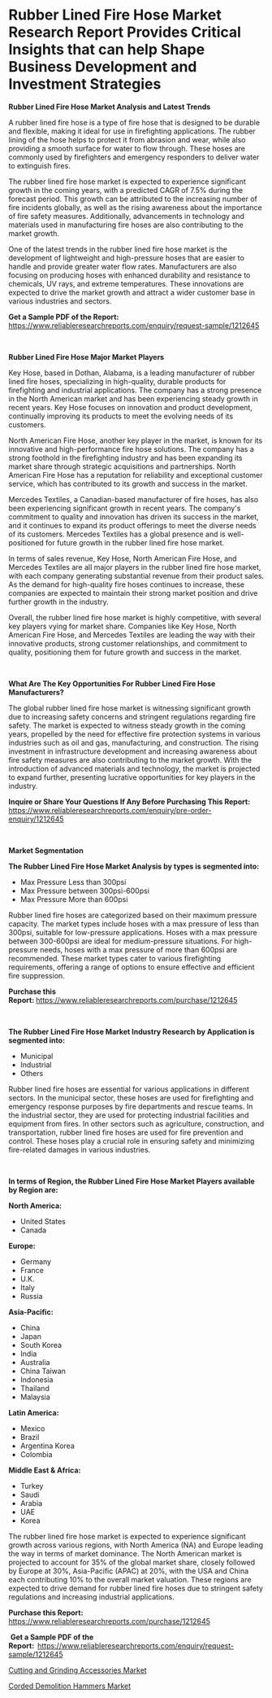 <p><h1>Rubber Lined Fire Hose Market Research Report Provides Critical Insights that can help Shape Business Development and Investment Strategies</h1></p><p><strong>Rubber Lined Fire Hose Market Analysis and Latest Trends</strong></p>
<p><p>A rubber lined fire hose is a type of fire hose that is designed to be durable and flexible, making it ideal for use in firefighting applications. The rubber lining of the hose helps to protect it from abrasion and wear, while also providing a smooth surface for water to flow through. These hoses are commonly used by firefighters and emergency responders to deliver water to extinguish fires.</p><p>The rubber lined fire hose market is expected to experience significant growth in the coming years, with a predicted CAGR of 7.5% during the forecast period. This growth can be attributed to the increasing number of fire incidents globally, as well as the rising awareness about the importance of fire safety measures. Additionally, advancements in technology and materials used in manufacturing fire hoses are also contributing to the market growth.</p><p>One of the latest trends in the rubber lined fire hose market is the development of lightweight and high-pressure hoses that are easier to handle and provide greater water flow rates. Manufacturers are also focusing on producing hoses with enhanced durability and resistance to chemicals, UV rays, and extreme temperatures. These innovations are expected to drive the market growth and attract a wider customer base in various industries and sectors.</p></p>
<p><strong>Get a Sample PDF of the Report:&nbsp;</strong> <a href="https://www.reliableresearchreports.com/enquiry/request-sample/1212645">https://www.reliableresearchreports.com/enquiry/request-sample/1212645</a></p>
<p>&nbsp;</p>
<p><strong>Rubber Lined Fire Hose Major Market Players</strong></p>
<p><p>Key Hose, based in Dothan, Alabama, is a leading manufacturer of rubber lined fire hoses, specializing in high-quality, durable products for firefighting and industrial applications. The company has a strong presence in the North American market and has been experiencing steady growth in recent years. Key Hose focuses on innovation and product development, continually improving its products to meet the evolving needs of its customers.</p><p>North American Fire Hose, another key player in the market, is known for its innovative and high-performance fire hose solutions. The company has a strong foothold in the firefighting industry and has been expanding its market share through strategic acquisitions and partnerships. North American Fire Hose has a reputation for reliability and exceptional customer service, which has contributed to its growth and success in the market.</p><p>Mercedes Textiles, a Canadian-based manufacturer of fire hoses, has also been experiencing significant growth in recent years. The company's commitment to quality and innovation has driven its success in the market, and it continues to expand its product offerings to meet the diverse needs of its customers. Mercedes Textiles has a global presence and is well-positioned for future growth in the rubber lined fire hose market.</p><p>In terms of sales revenue, Key Hose, North American Fire Hose, and Mercedes Textiles are all major players in the rubber lined fire hose market, with each company generating substantial revenue from their product sales. As the demand for high-quality fire hoses continues to increase, these companies are expected to maintain their strong market position and drive further growth in the industry.</p><p>Overall, the rubber lined fire hose market is highly competitive, with several key players vying for market share. Companies like Key Hose, North American Fire Hose, and Mercedes Textiles are leading the way with their innovative products, strong customer relationships, and commitment to quality, positioning them for future growth and success in the market.</p></p>
<p>&nbsp;</p>
<p><strong>What Are The Key Opportunities For Rubber Lined Fire Hose Manufacturers?</strong></p>
<p><p>The global rubber lined fire hose market is witnessing significant growth due to increasing safety concerns and stringent regulations regarding fire safety. The market is expected to witness steady growth in the coming years, propelled by the need for effective fire protection systems in various industries such as oil and gas, manufacturing, and construction. The rising investment in infrastructure development and increasing awareness about fire safety measures are also contributing to the market growth. With the introduction of advanced materials and technology, the market is projected to expand further, presenting lucrative opportunities for key players in the industry.</p></p>
<p><strong>Inquire or Share Your Questions If Any Before Purchasing This Report:</strong> <a href="https://www.reliableresearchreports.com/enquiry/pre-order-enquiry/1212645">https://www.reliableresearchreports.com/enquiry/pre-order-enquiry/1212645</a></p>
<p>&nbsp;</p>
<p><strong>Market Segmentation</strong></p>
<p><strong>The Rubber Lined Fire Hose Market Analysis by types is segmented into:</strong></p>
<p><ul><li>Max Pressure Less than 300psi</li><li>Max Pressure between 300psi-600psi</li><li>Max Pressure More than 600psi</li></ul></p>
<p><p>Rubber lined fire hoses are categorized based on their maximum pressure capacity. The market types include hoses with a max pressure of less than 300psi, suitable for low-pressure applications. Hoses with a max pressure between 300-600psi are ideal for medium-pressure situations. For high-pressure needs, hoses with a max pressure of more than 600psi are recommended. These market types cater to various firefighting requirements, offering a range of options to ensure effective and efficient fire suppression.</p></p>
<p><strong>Purchase this Report:&nbsp;</strong><a href="https://www.reliableresearchreports.com/purchase/1212645">https://www.reliableresearchreports.com/purchase/1212645</a></p>
<p>&nbsp;</p>
<p><strong>The Rubber Lined Fire Hose Market Industry Research by Application is segmented into:</strong></p>
<p><ul><li>Municipal</li><li>Industrial</li><li>Others</li></ul></p>
<p><p>Rubber lined fire hoses are essential for various applications in different sectors. In the municipal sector, these hoses are used for firefighting and emergency response purposes by fire departments and rescue teams. In the industrial sector, they are used for protecting industrial facilities and equipment from fires. In other sectors such as agriculture, construction, and transportation, rubber lined fire hoses are used for fire prevention and control. These hoses play a crucial role in ensuring safety and minimizing fire-related damages in various industries.</p></p>
<p>&nbsp;</p>
<p><strong>In terms of Region, the Rubber Lined Fire Hose Market Players available by Region are:</strong></p>
<p>
    <p> <strong> North America: </strong>
        <ul>
            <li>United States</li>
            <li>Canada</li>
        </ul>
        </p> 
    <p> <strong> Europe: </strong>
        <ul>
            <li>Germany</li>
            <li>France</li>
            <li>U.K.</li>
            <li>Italy</li>
            <li>Russia</li>
        </ul>
        </p> 
    <p> <strong> Asia-Pacific: </strong>
        <ul>
            <li>China</li>
            <li>Japan</li>
            <li>South Korea</li>
            <li>India</li>
            <li>Australia</li>
            <li>China Taiwan</li>
            <li>Indonesia</li>
            <li>Thailand</li>
            <li>Malaysia</li>
        </ul>
        </p> 
    <p> <strong> Latin America: </strong>
        <ul>
            <li>Mexico</li>
            <li>Brazil</li>
            <li>Argentina Korea</li>
            <li>Colombia</li>
        </ul>
        </p> 
    <p> <strong> Middle East & Africa: </strong>
        <ul>
            <li>Turkey</li>
            <li>Saudi</li>
            <li>Arabia</li>
            <li>UAE</li>
            <li>Korea</li>
        </ul>
    </p>
    </p>
<p><p>The rubber lined fire hose market is expected to experience significant growth across various regions, with North America (NA) and Europe leading the way in terms of market dominance. The North American market is projected to account for 35% of the global market share, closely followed by Europe at 30%, Asia-Pacific (APAC) at 20%, with the USA and China each contributing 10% to the overall market valuation. These regions are expected to drive demand for rubber lined fire hoses due to stringent safety regulations and increasing industrial applications.</p></p>
<p><strong>Purchase this Report: </strong><a href="https://www.reliableresearchreports.com/purchase/1212645">https://www.reliableresearchreports.com/purchase/1212645</a></p>
<p>&nbsp;<strong>Get a Sample PDF of the Report:&nbsp;&nbsp;</strong><a href="https://www.reliableresearchreports.com/enquiry/request-sample/1212645">https://www.reliableresearchreports.com/enquiry/request-sample/1212645</a></p>
<p><strong></strong></p>
<p><p><a href="https://issuu.com/reportprime-2/docs/cutting-and-grinding-accessories-market-size-2030.">Cutting and Grinding Accessories Market</a></p><p><a href="https://issuu.com/reportprime-2/docs/corded-demolition-hammers-market-size-2030.pptx">Corded Demolition Hammers Market</a></p></p>